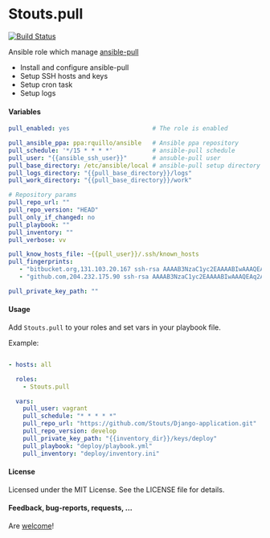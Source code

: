 Stouts.pull
===========

[![Build Status](https://travis-ci.org/Stouts/Stouts.pull.png)](https://travis-ci.org/Stouts/Stouts.pull)

Ansible role which manage [ansible-pull](http://docs.ansible.com/playbooks_intro.html#ansible-pull)

* Install and configure ansible-pull
* Setup SSH hosts and keys
* Setup cron task
* Setup logs


#### Variables

```yaml
pull_enabled: yes                       # The role is enabled

pull_ansible_ppa: ppa:rquillo/ansible   # Ansible ppa repository
pull_schedule: '*/15 * * * *'           # ansible-pull schedule
pull_user: "{{ansible_ssh_user}}"       # ansuble-pull user
pull_base_directory: /etc/ansible/local # ansible-pull setup directory
pull_logs_directory: "{{pull_base_directory}}/logs"
pull_work_directory: "{{pull_base_directory}}/work"

# Repository params
pull_repo_url: ""
pull_repo_version: "HEAD"
pull_only_if_changed: no
pull_playbook: ""
pull_inventory: ""
pull_verbose: vv

pull_know_hosts_file: ~{{pull_user}}/.ssh/known_hosts
pull_fingerprints:
   - "bitbucket.org,131.103.20.167 ssh-rsa AAAAB3NzaC1yc2EAAAABIwAAAQEAubiN81eDcafrgMeLzaFPsw2kNvEcqTKl/VqLat/MaB33pZy0y3rJZtnqwR2qOOvbwKZYKiEO1O6VqNEBxKvJJelCq0dTXWT5pbO2gDXC6h6QDXCaHo6pOHGPUy+YBaGQRGuSusMEASYiWunYN0vCAI8QaXnWMXNMdFP3jHAJH0eDsoiGnLPBlBp4TNm6rYI74nMzgz3B9IikW4WVK+dc8KZJZWYjAuORU3jc1c/NPskD2ASinf8v3xnfXeukU0sJ5N6m5E8VLjObPEO+mN2t/FZTMZLiFqPWc/ALSqnMnnhwrNi2rbfg/rd/IpL8Le3pSBne8+seeFVBoGqzHM9yXw=="
   - "github.com,204.232.175.90 ssh-rsa AAAAB3NzaC1yc2EAAAABIwAAAQEAq2A7hRGmdnm9tUDbO9IDSwBK6TbQa+PXYPCPy6rbTrTtw7PHkccKrpp0yVhp5HdEIcKr6pLlVDBfOLX9QUsyCOV0wzfjIJNlGEYsdlLJizHhbn2mUjvSAHQqZETYP81eFzLQNnPHt4EVVUh7VfDESU84KezmD5QlWpXLmvU31/yMf+Se8xhHTvKSCZIFImWwoG6mbUoWf9nzpIoaSjB+weqqUUmpaaasXVal72J+UX2B+2RPW3RcT0eOzQgqlJL3RKrTJvdsjE3JEAvGq3lGHSZXy28G3skua2SmVi/w4yCE6gbODqnTWlg7+wC604ydGXA8VJiS5ap43JXiUFFAaQ=="

pull_private_key_path: ""
```

#### Usage

Add `Stouts.pull` to your roles and set vars in your playbook file.

Example:

```yaml

- hosts: all

  roles:
    - Stouts.pull

  vars:
    pull_user: vagrant
    pull_schedule: "* * * * *"
    pull_repo_url: "https://github.com/Stouts/Django-application.git"
    pull_repo_version: develop
    pull_private_key_path: "{{inventory_dir}}/keys/deploy"
    pull_playbook: "deploy/playbook.yml"
    pull_inventory: "deploy/inventory.ini"

```

#### License

Licensed under the MIT License. See the LICENSE file for details.

#### Feedback, bug-reports, requests, ...

Are [welcome](https://github.com/Stouts/Stouts.pull/issues)!

